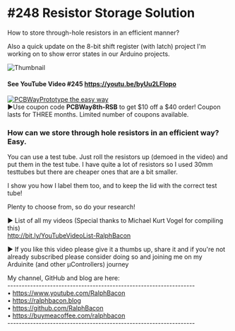 # #248 Resistor Storage Solution
How to store through-hole resistors in an efficient manner?

Also a quick update on the 8-bit shift register (with latch) project I'm working on to show error states in our Arduino projects.

![Thumbnail](https://user-images.githubusercontent.com/20911308/186482344-b6bd2c73-a1dd-4786-8f1a-2b95de9f9679.png)  
#### See YouTube Video #245 https://youtu.be/byUu2LFlopo  

[![PCBWayPrototype the easy way](https://user-images.githubusercontent.com/20911308/185422574-52a4e7db-c680-4dd2-87be-1f1dd1db6a65.gif "PCBWay - up to 20% Discount on 4 & 6-layer PCBs")](https://pcbway.com/)  
►Use coupon code **PCBWay8th-RSB** to get $10 off a $40 order! Coupon lasts for THREE months. Limited number of coupons available.

### How can we store through hole resistors in an efficient way? Easy.

You can use a test tube. Just roll the resistors up (demoed in the video) and put them in the test tube. I have quite a lot of resistors so I used 30mm testtubes but there are cheaper ones that are a bit smaller.

I show you how I label them too, and to keep the lid with the correct test tube! 

Plenty to choose from, so do your research!

► List of all my videos
(Special thanks to Michael Kurt Vogel for compiling this)  
http://bit.ly/YouTubeVideoList-RalphBacon

► If you like this video please give it a thumbs up, share it and if you're not already subscribed please consider doing so and joining me on my Arduinite (and other μControllers) journey

My channel, GitHub and blog are here:  
\------------------------------------------------------------------  
• https://www.youtube.com/RalphBacon  
• https://ralphbacon.blog  
• https://github.com/RalphBacon  
• https://buymeacoffee.com/ralphbacon  
\------------------------------------------------------------------

